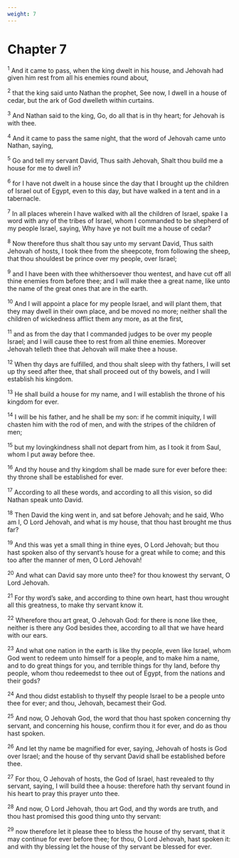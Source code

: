 ```yaml
---
weight: 7
---
```


# Chapter 7

<sup>1</sup> And it came to pass, when the king dwelt in his house, and Jehovah had given him rest from all his enemies round about, 

<sup>2</sup> that the king said unto Nathan the prophet, See now, I dwell in a house of cedar, but the ark of God dwelleth within curtains. 

<sup>3</sup> And Nathan said to the king, Go, do all that is in thy heart; for Jehovah is with thee. 

<sup>4</sup> And it came to pass the same night, that the word of Jehovah came unto Nathan, saying, 

<sup>5</sup> Go and tell my servant David, Thus saith Jehovah, Shalt thou build me a house for me to dwell in? 

<sup>6</sup> for I have not dwelt in a house since the day that I brought up the children of Israel out of Egypt, even to this day, but have walked in a tent and in a tabernacle. 

<sup>7</sup> In all places wherein I have walked with all the children of Israel, spake I a word with any of the tribes of Israel, whom I commanded to be shepherd of my people Israel, saying, Why have ye not built me a house of cedar? 

<sup>8</sup> Now therefore thus shalt thou say unto my servant David, Thus saith Jehovah of hosts, I took thee from the sheepcote, from following the sheep, that thou shouldest be prince over my people, over Israel; 

<sup>9</sup> and I have been with thee whithersoever thou wentest, and have cut off all thine enemies from before thee; and I will make thee a great name, like unto the name of the great ones that are in the earth. 

<sup>10</sup> And I will appoint a place for my people Israel, and will plant them, that they may dwell in their own place, and be moved no more; neither shall the children of wickedness afflict them any more, as at the first, 

<sup>11</sup> and as from the day that I commanded judges to be over my people Israel; and I will cause thee to rest from all thine enemies. Moreover Jehovah telleth thee that Jehovah will make thee a house. 

<sup>12</sup> When thy days are fulfilled, and thou shalt sleep with thy fathers, I will set up thy seed after thee, that shall proceed out of thy bowels, and I will establish his kingdom. 

<sup>13</sup> He shall build a house for my name, and I will establish the throne of his kingdom for ever. 

<sup>14</sup> I will be his father, and he shall be my son: if he commit iniquity, I will chasten him with the rod of men, and with the stripes of the children of men; 

<sup>15</sup> but my lovingkindness shall not depart from him, as I took it from Saul, whom I put away before thee. 

<sup>16</sup> And thy house and thy kingdom shall be made sure for ever before thee: thy throne shall be established for ever. 

<sup>17</sup> According to all these words, and according to all this vision, so did Nathan speak unto David. 

<sup>18</sup> Then David the king went in, and sat before Jehovah; and he said, Who am I, O Lord Jehovah, and what is my house, that thou hast brought me thus far? 

<sup>19</sup> And this was yet a small thing in thine eyes, O Lord Jehovah; but thou hast spoken also of thy servant’s house for a great while to come; and this too after the manner of men, O Lord Jehovah! 

<sup>20</sup> And what can David say more unto thee? for thou knowest thy servant, O Lord Jehovah. 

<sup>21</sup> For thy word’s sake, and according to thine own heart, hast thou wrought all this greatness, to make thy servant know it. 

<sup>22</sup> Wherefore thou art great, O Jehovah God: for there is none like thee, neither is there any God besides thee, according to all that we have heard with our ears. 

<sup>23</sup> And what one nation in the earth is like thy people, even like Israel, whom God went to redeem unto himself for a people, and to make him a name, and to do great things for you, and terrible things for thy land, before thy people, whom thou redeemedst to thee out of Egypt, from the nations and their gods? 

<sup>24</sup> And thou didst establish to thyself thy people Israel to be a people unto thee for ever; and thou, Jehovah, becamest their God. 

<sup>25</sup> And now, O Jehovah God, the word that thou hast spoken concerning thy servant, and concerning his house, confirm thou it for ever, and do as thou hast spoken. 

<sup>26</sup> And let thy name be magnified for ever, saying, Jehovah of hosts is God over Israel; and the house of thy servant David shall be established before thee. 

<sup>27</sup> For thou, O Jehovah of hosts, the God of Israel, hast revealed to thy servant, saying, I will build thee a house: therefore hath thy servant found in his heart to pray this prayer unto thee. 

<sup>28</sup> And now, O Lord Jehovah, thou art God, and thy words are truth, and thou hast promised this good thing unto thy servant: 

<sup>29</sup> now therefore let it please thee to bless the house of thy servant, that it may continue for ever before thee; for thou, O Lord Jehovah, hast spoken it: and with thy blessing let the house of thy servant be blessed for ever. 


